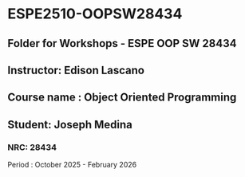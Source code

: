 # ESPE2510-OOPSW28434

## Folder for Workshops - ESPE OOP SW 28434

## Instructor: Edison Lascano

## Course name : Object Oriented Programming

## Student: Joseph Medina

### NRC: 28434

Period : October 2025 - February 2026

